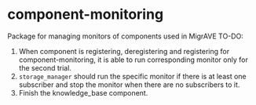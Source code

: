 # component-monitoring
Package for managing monitors of components used in MigrAVE
TO-DO:
1. When component is registering, deregistering and registering for component-monitoring, it is able to run corresponding monitor only for the second trial.
2. `storage_manager` should run the specific monitor if there is at least one subscriber and stop the monitor when there are no subscribers to it. 
3. Finish the knowledge_base component.
